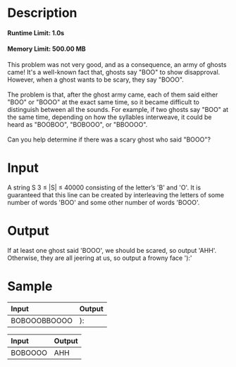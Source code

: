# Description
#### Runtime Limit: 1.0s
#### Memory Limit: 500.00 MB

This problem was not very good, and as a consequence, an army of ghosts came! It's a well-known fact that, ghosts say "BOO" to show disapproval. However, when a ghost wants to be scary, they say "BOOO".
<br><br>
The problem is that, after the ghost army came, each of them said either "BOO" or "BOOO" at the exact same time, so it became difficult to distinguish between all the sounds. For example, if two ghosts say "BOO" at the same time, depending on how the syllables interweave, it could be heard as "BOOBOO", "BOBOOO", or "BBOOOO".
<br><br>
Can you help determine if there was a scary ghost who said "BOOO"?

# Input

A string S 3 ≤ |S| ≤ 40000 consisting of the letter’s 'B' and 'O'. It is guaranteed that this line can be created by interleaving the letters of some number of words 'BOO' and some other number of words 'BOOO'.

# Output

If at least one ghost said 'BOOO', we should be scared, so output 'AHH'. Otherwise, they are all jeering at us, so output a frowny face '):'

# Sample
|Input|Output|
| :--- | :--- |
| BOBOOOBBOOOO| ): |

|Input|Output|
| :--- | :--- |
| BOBOOOO| AHH |
